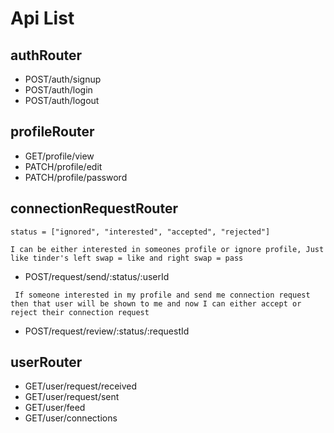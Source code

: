 # Api List

## authRouter
- POST/auth/signup
- POST/auth/login
- POST/auth/logout

## profileRouter
- GET/profile/view
- PATCH/profile/edit
- PATCH/profile/password

## connectionRequestRouter
```status = ["ignored", "interested", "accepted", "rejected"]```

``` I can be either interested in someones profile or ignore profile, Just like tinder's left swap = like and right swap = pass ```
- POST/request/send/:status/:userId

``` If someone interested in my profile and send me connection request then that user will be shown to me and now I can either accept or reject their connection request```
- POST/request/review/:status/:requestId

## userRouter
- GET/user/request/received
- GET/user/request/sent
- GET/user/feed
- GET/user/connections